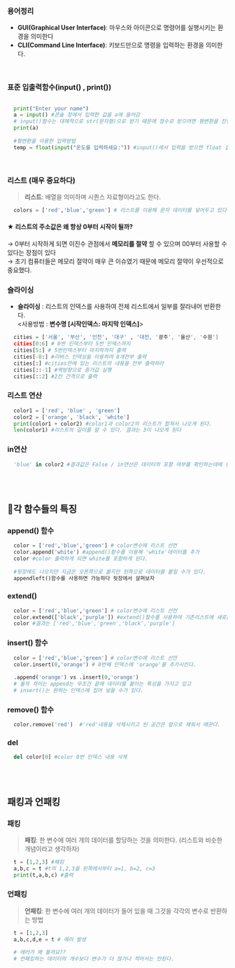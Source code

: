 ### 용어정리
- <b>GUI(Graphical User Interface)</b>: 마우스와 아이콘으로 명령어를 실행시키는 환경을 의미한다  
- <b>CLI(Command Line Interface)</b>: 키보드만으로 명령을 입력하는 환경을 의미한다.
<br>

### 표준 입출력함수(input() , print())
```python

  print("Enter your name") 
  a = input() #콘솔 창에서 입력한 값을 a에 들어감
  # input()함수는 대체적으로 str(문자형)으로 받기 때문에 정수로 받으려면 형변환을 진행시켜줘야한다.
  print(a)
  
  #형변환을 이용한 입력방법
  temp = float(input("온도를 입력하세요:")) #input()에서 입력을 받으면 float 실수형으로 변환하여 변수에 저장된다.
```
<br>

### 리스트 (매우 중요하다)
> <b>리스트</b>: 배열을 의미하며 시퀀스 자료형이라고도 한다.
```python
  colors = ['red','blue','green'] # 리스트를 이용해 문자 데이터를 넣어두고 있다
```

#### ★ 리스트의 주소값은 왜 항상 0부터 시작이 될까?  
→ 0부터 시작하게 되면 이진수 관점에서 <b>메모리를 절약</b> 할 수 있으며 00부터 사용할 수 있다는 장점이 있다  
→ 초기 컴퓨터들은 메모리 절약이 매우 큰 이슈였기 때문에 메모리 절약이 우선적으로 중요했다.
<br>

### 슬라이싱
- **슬라이싱** : 리스트의 인덱스를 사용하여 전체 리스트에서 일부를 잘라내어 반환한다.  
<사용방법 : **변수명 [시작인덱스: 마지막 인덱스]**>  

```python
  cities = ['서울', '부산', '인천', '대구' , '대전, '광주', '울산', '수원']
  cities[0:6] # 0번 인덱스부터 5번 인덱스까지
  cities[5:] # 5번인덱스부터 마지막까지 출력
  cities[-8:] #리버스 인덱싱을 이용하여 8개전부 출력
  cities[:] #cities안에 있는 리스트의 내용을 전부 출력하라
  cities[::-1] #역방향으로 증가값 실행
  cities[::2] #2칸 간격으로 출력
```

### 리스트 연산
```python
  color1 = ['red', 'blue' , 'green']
  color2 = ['orange', 'black', 'white']
  print(color1 + color2) #color1과 color2의 리스트가 합쳐서 나오게 된다.
  len(color1) #리스트의 길이를 알 수 있다. 결과는 3이 나오게 된다
```

### in연산
```python
  'blue' in color2 #결과값은 False / in연산은 데이터의 포함 여부를 확인하는데에 유용하게 쓰인다.
```
<br>
<br>

<h2>🔎각 함수들의 특징</h2>

### append() 함수
```python
  color = ['red','blue','green'] # color변수에 리스트 선언
  color.append('white') #append()함수를 이용해 'white'데이터를 추가
  color #color 출력하게 되면 white를 포함하게 된다.
  
  #뒷장에도 나오지만 지금은 오른쪽으로 붙지만 왼쪽으로 데이터를 붙일 수가 있다.
  appendleft()함수를 사용하면 가능하다 뒷장에서 살펴보자
```

### extend()
```python
  color = ['red','blue','green'] # color변수에 리스트 선언
  color.extend(['black','purple']) #extend()함수를 사용하여 기존리스트에 새로운 리스트를 합친다.
  color #결과는 ['red','blue','green','black','purple']
```

### insert() 함수
```python
  color = ['red','blue','green'] # color변수에 리스트 선언
  color.insert(0,'orange') # 0번째 인덱스에 'orange'를 추가시킨다.
  
  .append('orange') vs .insert(0,'orange')  
  # 둘의 차이는 append는 무조건 끝에 데이터를 붙이는 특성을 가지고 있고
  # insert()는 원하는 인덱스에 집어 넣을 수가 있다.
```

### remove() 함수
```python
  color.remove('red')  #'red'내용을 삭제시키고 빈 공간은 앞으로 채워서 매꾼다.
```

### del
```python
  del color[0] #color 0번 인덱스 내용 삭제
```
<br>
<br>

<h2> 패킹과 언패킹 </h2>

### 패킹
> <b>패킹</b>: 한 변수에 여러 개의 데이터를 할당하는 것을 의미한다. (리스트와 비슷한 개념이라고 생각하자)
```python
  t = [1,2,3] #패킹
  a,b,c = t #t의 1,2,3을 왼쪽에서부터 a=1, b=2, c=3
  print(t,a,b,c) #출력
```

### 언패킹
> <b>언패킹</b>: 한 변수에 여러 개의 데이터가 들어 있을 때 그것을 각각의 변수로 반환하는 방법
```python
  t = [1,2,3]
  a,b,c,d,e = t # 에러 발생
  
  # 에러가 왜 뜰까요??
  # 언패킹하는 데이터의 개수보다 변수가 더 많거나 적어서는 안된다.
```
 





